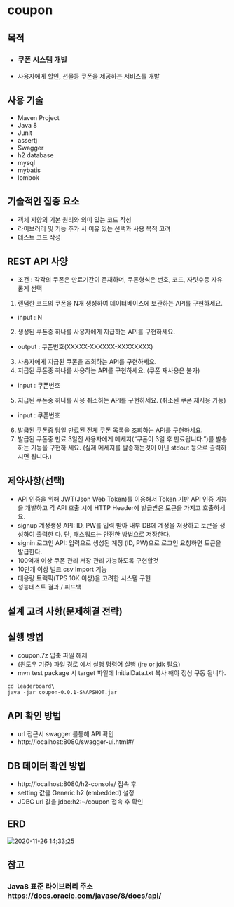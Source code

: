 # coupon
목적
---
- ### 쿠폰 시스템 개발
- 사용자에게 할인, 선물등 쿠폰을 제공하는 서비스를 개발

사용 기술
---
- Maven Project
- Java 8
- Junit
- assertj
- Swagger
- h2 database
- mysql
- mybatis
- lombok

기술적인 집중 요소
---
- 객체 지향의 기본 원리와 의미 있는 코드 작성
- 라이브러리 및 기능 추가 시 이유 있는 선택과 사용 목적 고려
- 테스트 코드 작성

REST API 사양
---
- 조건 : 각각의 쿠폰은 만료기간이 존재하며, 쿠폰형식은 번호, 코드, 자릿수등 자유롭게 선택
1. 랜덤한 코드의 쿠폰을 N개 생성하여 데이터베이스에 보관하는 API를 구현하세요.
- input : N
2. 생성된 쿠폰중 하나를 사용자에게 지급하는 API를 구현하세요.
- output : 쿠폰번호(XXXXX-XXXXXX-XXXXXXXX)
3. 사용자에게 지급된 쿠폰을 조회하는 API를 구현하세요.
4. 지급된 쿠폰중 하나를 사용하는 API를 구현하세요. (쿠폰 재사용은 불가)
- input : 쿠폰번호
5. 지급된 쿠폰중 하나를 사용 취소하는 API를 구현하세요. (취소된 쿠폰 재사용 가능)
- input : 쿠폰번호
6. 발급된 쿠폰중 당일 만료된 전체 쿠폰 목록을 조회하는 API를 구현하세요.
7. 발급된 쿠폰중 만료 3일전 사용자에게 메세지(“쿠폰이 3일 후 만료됩니다.”)를 발송하는 기능을 구현하
세요. (실제 메세지를 발송하는것이 아닌 stdout 등으로 출력하시면 됩니다.)

제약사항(선택)
---
- API 인증을 위해 JWT(Json Web Token)를 이용해서 Token 기반 API 인증 기능을 개발하고 각 API 호출
시에 HTTP Header에 발급받은 토큰을 가지고 호출하세요.
- signup 계정생성 API: ID, PW를 입력 받아 내부 DB에 계정을 저장하고 토큰을 생성하여 출력한
다. 단, 패스워드는 안전한 방법으로 저장한다.
- signin 로그인 API: 입력으로 생성된 계정 (ID, PW)으로 로그인 요청하면 토큰을 발급한다.
- 100억개 이상 쿠폰 관리 저장 관리 가능하도록 구현할것
- 10만개 이상 벌크 csv Import 기능
- 대용량 트랙픽(TPS 10K 이상)을 고려한 시스템 구현
- 성능테스트 결과 / 피드백

설계 고려 사항(문제해결 전략)
---
 
실행 방법
---
- coupon.7z 압축 파일 해제
- (윈도우 기준) 파일 경로 에서 실행 명령어 실행 (jre or jdk 필요)
- mvn test package 시 target 파일에 InitialData.txt 복사 해야 정상 구동 됩니다.
```
cd leaderboard\
java -jar coupon-0.0.1-SNAPSHOT.jar
```

API 확인 방법
---
- url 접근시 swagger 를통해 API 확인
- http://localhost:8080/swagger-ui.html#/ 

DB 데이터 확인 방법
---
- http://localhost:8080/h2-console/ 접속 후
- setting 값을 Generic h2 (embedded) 설정
- JDBC url 값을 jdbc:h2:~/coupon 접속 후 확인

ERD
---
![2020-11-26 14;33;25](https://user-images.githubusercontent.com/61732452/100312008-7405e080-2ff4-11eb-9243-ea98c4ef79a8.PNG)

참고
---
### **Java8 표준 라이브러리 주소** <br/> https://docs.oracle.com/javase/8/docs/api/
